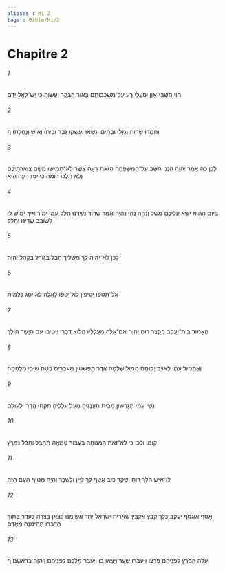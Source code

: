 ```yaml
---
aliases : Mi 2
tags : Bible/Mi/2
---
```


# Chapitre 2

###### 1
הֹוי חֹשְׁבֵי־אָוֶן וּפֹעֲלֵי רָע עַל־מִשְׁכְּבֹותָם בְּאֹור הַבֹּקֶר יַעֲשׂוּהָ כִּי יֶשׁ־לְאֵל יָדָם׃
###### 2
וְחָמְדוּ שָׂדֹות וְגָזָלוּ וּבָתִּים וְנָשָׂאוּ וְעָשְׁקוּ גֶּבֶר וּבֵיתֹו וְאִישׁ וְנַחֲלָתֹו׃ ף
###### 3
לָכֵן כֹּה אָמַר יְהוָה הִנְנִי חֹשֵׁב עַל־הַמִּשְׁפָּחָה הַזֹּאת רָעָה אֲשֶׁר לֹא־תָמִישׁוּ מִשָּׁם צַוְּארֹתֵיכֶם וְלֹא תֵלְכוּ רֹומָה כִּי עֵת רָעָה הִיא׃
###### 4
בַּיֹּום הַהוּא יִשָּׂא עֲלֵיכֶם מָשָׁל וְנָהָה נְהִי נִהְיָה אָמַר שָׁדֹוד נְשַׁדֻּנוּ חֵלֶק עַמִּי יָמִיר אֵיךְ יָמִישׁ לִי לְשֹׁובֵב שָׂדֵינוּ יְחַלֵּק׃
###### 5
לָכֵן לֹא־יִהְיֶה לְךָ מַשְׁלִיךְ חֶבֶל בְּגֹורָל בִּקְהַל יְהוָה׃
###### 6
אַל־תַּטִּפוּ יַטִּיפוּן לֹא־יַטִּפוּ לָאֵלֶּה לֹא יִסַּג כְּלִמֹּות׃
###### 7
הֶאָמוּר בֵּית־יַעֲקֹב הֲקָצַר רוּחַ יְהוָה אִם־אֵלֶּה מַעֲלָלָיו הֲלֹוא דְבָרַי יֵיטִיבוּ עִם הַיָּשָׁר הֹולֵךְ׃
###### 8
וְאֶתְמוּל עַמִּי לְאֹויֵב יְקֹוםֵם מִמּוּל שַׂלְמָה אֶדֶר תַּפְשִׁטוּן מֵעֹבְרִים בֶּטַח שׁוּבֵי מִלְחָמָה׃
###### 9
נְשֵׁי עַמִּי תְּגָרְשׁוּן מִבֵּית תַּעֲנֻגֶיהָ מֵעַל עֹלָלֶיהָ תִּקְחוּ הֲדָרִי לְעֹולָם׃
###### 10
קוּמוּ וּלְכוּ כִּי לֹא־זֹאת הַמְּנוּחָה בַּעֲבוּר טָמְאָה תְּחַבֵּל וְחֶבֶל נִמְרָץ׃
###### 11
לוּ־אִישׁ הֹלֵךְ רוּחַ וָשֶׁקֶר כִּזֵּב אַטִּף לְךָ לַיַּיִן וְלַשֵּׁכָר וְהָיָה מַטִּיף הָעָם הַזֶּה׃
###### 12
אָסֹף אֶאֱסֹף יַעֲקֹב כֻּלָּךְ קַבֵּץ אֲקַבֵּץ שְׁאֵרִית יִשְׂרָאֵל יַחַד אֲשִׂימֶנּוּ כְּצֹאן בָּצְרָה כְּעֵדֶר בְּתֹוךְ הַדָּבְרֹו תְּהִימֶנָה מֵאָדָם׃
###### 13
עָלָה הַפֹּרֵץ לִפְנֵיהֶם פָּרְצוּ וַיַּעֲבֹרוּ שַׁעַר וַיֵּצְאוּ בֹו וַיַּעֲבֹר מַלְכָּם לִפְנֵיהֶם וַיהוָה בְּרֹאשָׁם׃ ף
